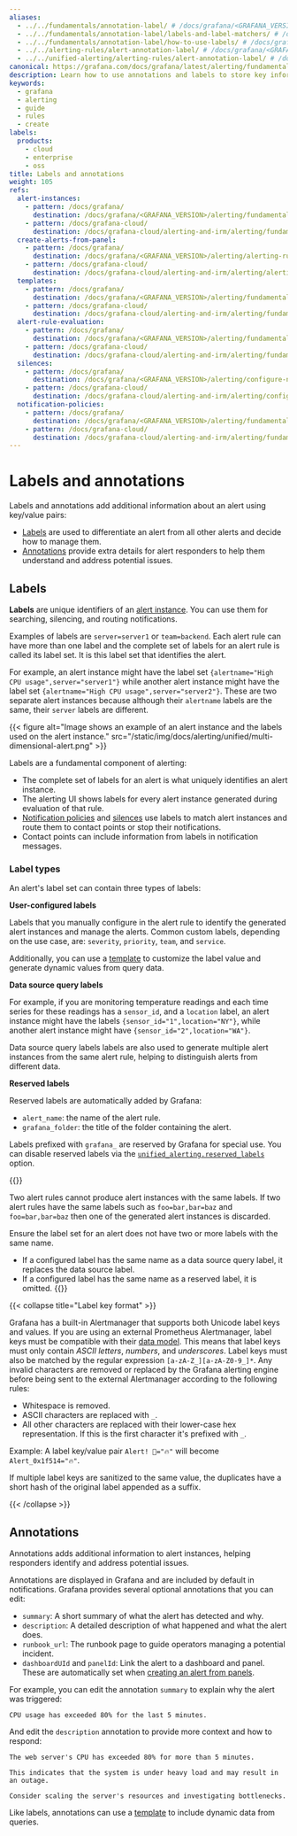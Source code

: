 ```yaml
---
aliases:
  - ../../fundamentals/annotation-label/ # /docs/grafana/<GRAFANA_VERSION>/alerting/fundamentals/annotation-label/
  - ../../fundamentals/annotation-label/labels-and-label-matchers/ # /docs/grafana/<GRAFANA_VERSION>/alerting/fundamentals/annotation-label/labels-and-label-matchers/
  - ../../fundamentals/annotation-label/how-to-use-labels/ # /docs/grafana/<GRAFANA_VERSION>/alerting/fundamentals/annotation-label/how-to-use-labels/
  - ../../alerting-rules/alert-annotation-label/ # /docs/grafana/<GRAFANA_VERSION>/alerting/alerting-rules/alert-annotation-label/
  - ../../unified-alerting/alerting-rules/alert-annotation-label/ # /docs/grafana/<GRAFANA_VERSION>/alerting/unified-alerting/alerting-rules/alert-annotation-label/
canonical: https://grafana.com/docs/grafana/latest/alerting/fundamentals/alert-rules/annotation-label/
description: Learn how to use annotations and labels to store key information about alerts
keywords:
  - grafana
  - alerting
  - guide
  - rules
  - create
labels:
  products:
    - cloud
    - enterprise
    - oss
title: Labels and annotations
weight: 105
refs:
  alert-instances:
    - pattern: /docs/grafana/
      destination: /docs/grafana/<GRAFANA_VERSION>/alerting/fundamentals#alert-instances
    - pattern: /docs/grafana-cloud/
      destination: /docs/grafana-cloud/alerting-and-irm/alerting/fundamentals#alert-instances
  create-alerts-from-panel:
    - pattern: /docs/grafana/
      destination: /docs/grafana/<GRAFANA_VERSION>/alerting/alerting-rules/create-alerts-panels/
    - pattern: /docs/grafana-cloud/
      destination: /docs/grafana-cloud/alerting-and-irm/alerting/alerting-rules/create-alerts-panels/
  templates:
    - pattern: /docs/grafana/
      destination: /docs/grafana/<GRAFANA_VERSION>/alerting/fundamentals/notifications/templates/
    - pattern: /docs/grafana-cloud/
      destination: /docs/grafana-cloud/alerting-and-irm/alerting/fundamentals/notifications/templates/
  alert-rule-evaluation:
    - pattern: /docs/grafana/
      destination: /docs/grafana/<GRAFANA_VERSION>/alerting/fundamentals/alert-rule-evaluation/
    - pattern: /docs/grafana-cloud/
      destination: /docs/grafana-cloud/alerting-and-irm/alerting/fundamentals/alert-rule-evaluation/
  silences:
    - pattern: /docs/grafana/
      destination: /docs/grafana/<GRAFANA_VERSION>/alerting/configure-notifications/create-silence/
    - pattern: /docs/grafana-cloud/
      destination: /docs/grafana-cloud/alerting-and-irm/alerting/configure-notifications/create-silence/
  notification-policies:
    - pattern: /docs/grafana/
      destination: /docs/grafana/<GRAFANA_VERSION>/alerting/fundamentals/notifications/notification-policies/
    - pattern: /docs/grafana-cloud/
      destination: /docs/grafana-cloud/alerting-and-irm/alerting/fundamentals/notifications/notification-policies/
---
```


# Labels and annotations

Labels and annotations add additional information about an alert using key/value pairs:

- [Labels](#labels) are used to differentiate an alert from all other alerts and decide how to manage them.
- [Annotations](#annotations) provide extra details for alert responders to help them understand and address potential issues.

## Labels

**Labels** are unique identifiers of an [alert instance](ref:alert-instances). You can use them for searching, silencing, and routing notifications.

Examples of labels are `server=server1` or `team=backend`. Each alert rule can have more than one label and the complete set of labels for an alert rule is called its label set. It is this label set that identifies the alert.

For example, an alert instance might have the label set `{alertname="High CPU usage",server="server1"}` while another alert instance might have the label set `{alertname="High CPU usage",server="server2"}`. These are two separate alert instances because although their `alertname` labels are the same, their `server` labels are different.

{{< figure alt="Image shows an example of an alert instance and the labels used on the alert instance." src="/static/img/docs/alerting/unified/multi-dimensional-alert.png" >}}

Labels are a fundamental component of alerting:

- The complete set of labels for an alert is what uniquely identifies an alert instance.
- The alerting UI shows labels for every alert instance generated during evaluation of that rule.
- [Notification policies](ref:notification-policies) and [silences](ref:silences) use labels to match alert instances and route them to contact points or stop their notifications.
- Contact points can include information from labels in notification messages.

### Label types

An alert's label set can contain three types of labels:

**User-configured labels**

Labels that you manually configure in the alert rule to identify the generated alert instances and manage the alerts. Common custom labels, depending on the use case, are: `severity`, `priority`, `team`, and `service`.

Additionally, you can use a [template](ref:templates) to customize the label value and generate dynamic values from query data.

**Data source query labels**

For example, if you are monitoring temperature readings and each time series for these readings has a `sensor_id`, and a `location` label, an alert instance might have the labels `{sensor_id="1",location="NY"}`, while another alert instance might have `{sensor_id="2",location="WA"}`.

Data source query labels labels are also used to generate multiple alert instances from the same alert rule, helping to distinguish alerts from different data.

**Reserved labels**

Reserved labels are automatically added by Grafana:

- `alert_name`: the name of the alert rule.
- `grafana_folder`: the title of the folder containing the alert.

Labels prefixed with `grafana_` are reserved by Grafana for special use. You can disable reserved labels via the [`unified_alerting.reserved_labels`](/docs/grafana/<GRAFANA_VERSION>/setup-grafana/configure-grafana#unified_alertingreserved_labels) option.

{{<admonition type="note">}}

Two alert rules cannot produce alert instances with the same labels. If two alert rules have the same labels such as `foo=bar,bar=baz` and `foo=bar,bar=baz` then one of the generated alert instances is discarded.

Ensure the label set for an alert does not have two or more labels with the same name.

- If a configured label has the same name as a data source query label, it replaces the data source label.
- If a configured label has the same name as a reserved label, it is omitted.
  {{</admonition>}}

{{< collapse title="Label key format" >}}

Grafana has a built-in Alertmanager that supports both Unicode label keys and values. If you are using an external Prometheus Alertmanager, label keys must be compatible with their [data model](https://prometheus.io/docs/concepts/data_model/#metric-names-and-labels).
This means that label keys must only contain _ASCII letters_, _numbers_, and _underscores_.
Label keys must also be matched by the regular expression `[a-zA-Z_][a-zA-Z0-9_]*`.
Any invalid characters are removed or replaced by the Grafana alerting engine before being sent to the external Alertmanager according to the following rules:

- Whitespace is removed.
- ASCII characters are replaced with `_`.
- All other characters are replaced with their lower-case hex representation.
  If this is the first character it's prefixed with `_`.

Example: A label key/value pair `Alert! 🔔="🔥"` will become `Alert_0x1f514="🔥"`.

If multiple label keys are sanitized to the same value, the duplicates have a short hash of the original label appended as a suffix.

{{< /collapse >}}

## Annotations

Annotations adds additional information to alert instances, helping responders identify and address potential issues.

Annotations are displayed in Grafana and are included by default in notifications. Grafana provides several optional annotations that you can edit:

- `summary`: A short summary of what the alert has detected and why.
- `description`: A detailed description of what happened and what the alert does.
- `runbook_url`: The runbook page to guide operators managing a potential incident.
- `dashboardUId` and `panelId`: Link the alert to a dashboard and panel. These are automatically set when [creating an alert from panels](ref:create-alerts-from-panel).

For example, you can edit the annotation `summary` to explain why the alert was triggered:

```
CPU usage has exceeded 80% for the last 5 minutes.
```

And edit the `description` annotation to provide more context and how to respond:

```
The web server's CPU has exceeded 80% for more than 5 minutes.

This indicates that the system is under heavy load and may result in an outage.

Consider scaling the server's resources and investigating bottlenecks.
```

Like labels, annotations can use a [template](ref:templates) to include dynamic data from queries.
